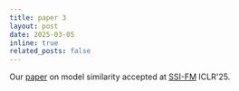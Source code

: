 ```yaml
---
title: paper 3
layout: post
date: 2025-03-05 
inline: true
related_posts: false
---
```


Our [paper](https://openreview.net/forum?id=sYB0Y0hOxi) on model similarity accepted at [SSI-FM](https://sites.google.com/berkeley.edu/selfimprovingfoundationmodels/home) ICLR&apos;25. 